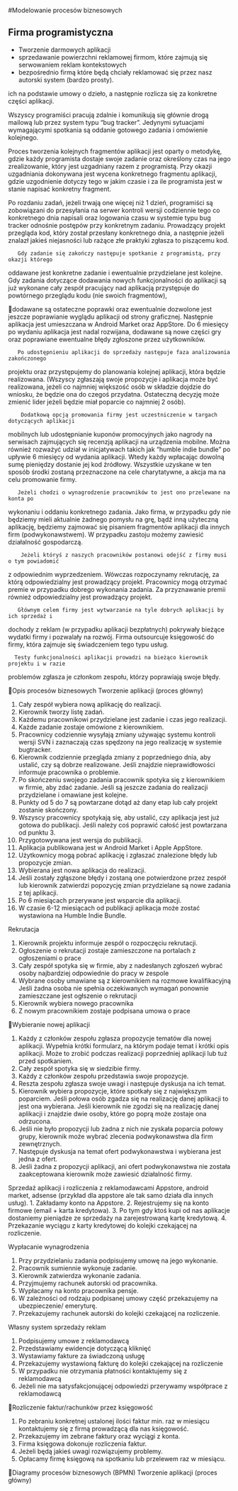 #Modelowanie procesów biznesowych

## Firma programistyczna

+ Tworzenie darmowych aplikacji 
+ sprzedawanie  powierzchni  reklamowej  firmom,  które  zajmują  się  serwowaniem  reklam kontekstowych
+ bezpośrednio firmą które będą chciały reklamować się przez nasz autorski system (bardzo prosty).

ich na podstawie umowy o dzieło, a
następnie rozlicza się za konkretne części aplikacji. 

Wszyscy programiści pracują zdalnie i komunikują się głównie drogą mailową lub przez system typu “bug tracker”. 
Jedynymi sytuacjami wymagającymi spotkania są oddanie gotowego zadania i omówienie kolejnego.

Proces tworzenia kolejnych fragmentów aplikacji jest oparty o metodykę, gdzie każdy 
programista  dostaje  swoje  zadanie  oraz  określony  czas  na  jego  zrealizowanie,  który  jest 
uzgadniany razem z programistą. Przy okazji uzgadniania dokonywana jest wycena konkretnego 
fragmentu aplikacji, gdzie uzgodnienie dotyczy tego w jakim czasie i za ile programista jest 
w  stanie  napisać  konkretny  fragment.  

Po  rozdaniu  zadań,  jeżeli  trwają  one  więcej  niż  1 
dzień, programiści są zobowiązani do przesyłania na serwer kontroli wersji codziennie tego 
co konkretnego dnia napisali oraz logowania czasu w systemie typu bug tracker odnośnie 
postępów przy konkretnym zadaniu. Prowadzący projekt przegląda kod, który został przesłany 
konkretnego dnia, a następnie jeżeli znalazł jakieś niejasności lub rażące złe praktyki zgłasza to 
piszącemu kod.



       Gdy zadanie się zakończy następuje spotkanie z programistą, przy okazji którego
oddawane jest konkretne zadanie i ewentualnie przydzielane jest kolejne. Gdy zadania
dotyczące dodawania nowych funkcjonalności do aplikacji są już wykonane cały zespół
pracujący nad aplikacją przystępuje do powtórnego przeglądu kodu (nie swoich fragmentów),


dodawane są ostateczne poprawki oraz ewentualnie dozwolone jest jeszcze poprawianie
wyglądu aplikacji od strony graficznej. Następnie aplikacja jest umieszczana w Android Market
oraz AppStore. Do 6 miesięcy po wydaniu aplikacja jest nadal rozwijana, dodawane są nowe
części gry oraz poprawiane ewentualne błędy zgłoszone przez użytkowników.

       Po udostępnieniu aplikacji do sprzedaży następuje faza analizowania zakończonego
projektu oraz przystępujemy do planowania kolejnej aplikacji, która będzie realizowana.
(Wszyscy zgłaszają swoje propozycje i aplikacja może być realizowana, jeżeli co najmniej
większość osób w składzie dojdzie do wniosku, że będzie ona do czegoś przydatna. Ostateczną
decyzję może zmienić lider jeżeli będzie miał poparcie co najmniej 2 osób).

        Dodatkową opcją promowania firmy jest uczestniczenie w targach dotyczących aplikacji
mobilnych lub udostępnianie kuponów promocyjnych jako nagrody na serwisach zajmujących
się recenzją aplikacji na urządzenia mobilne. Można również rozważyć udział w inicjatywach
takich jak “humble indie bundle” po upływie 6 miesięcy od wydania aplikacji. Wtedy każdy
wpłacając dowolną sumę pieniędzy dostanie jej kod źródłowy. Wszystkie uzyskane w ten
sposób środki zostaną przeznaczone na cele charytatywne, a akcja ma na celu promowanie
firmy.

       Jeżeli chodzi o wynagrodzenie pracowników to jest ono przelewane na konta po
wykonaniu i oddaniu konkretnego zadania. Jako firma, w przypadku gdy nie będziemy mieli
aktualnie żadnego pomysłu na grę, bądź inną użyteczną aplikację, będziemy zajmować się
pisaniem fragmentów aplikacji dla innych firm (podwykonawstwem). W przypadku zastoju
możemy zawiesić działalność gospodarczą.

        Jeżeli któryś z naszych pracowników postanowi odejść z firmy musi o tym powiadomić
z odpowiednim wyprzedzeniem. Wówczas rozpoczynamy rekrutację, za którą odpowiedzialny
jest prowadzący projekt. Pracownicy mogą otrzymać premie w przypadku dobrego wykonania
zadania. Za przyznawanie premii również odpowiedzialny jest prowadzący projekt.

       Głównym celem firmy jest wytwarzanie na tyle dobrych aplikacji by ich sprzedaż i
dochody z reklam (w przypadku aplikacji bezpłatnych) pokrywały bieżące wydatki firmy i
pozwalały na rozwój. Firma outsourcuje księgowość do firmy, która zajmuje się świadczeniem
tego typu usług.

      Testy funkcjonalności aplikacji prowadzi na bieżąco kierownik projektu i w razie
problemów zgłasza je członkom zespołu, którzy poprawiają swoje błędy.




Opis procesów biznesowych
Tworzenie aplikacji (proces główny)
   1.  Cały zespół wybiera nową aplikację do realizacji.
   2.  Kierownik tworzy listę zadań.
   3.  Każdemu pracownikowi przydzielane jest zadanie i czas jego realizacji.
   4.  Każde zadanie zostaje omówione z kierownikiem.
   5.  Pracownicy codziennie wysyłają zmiany używając systemu kontroli wersji SVN i
       zaznaczają czas spędzony na jego realizację w systemie bugtracker.
   6. Kierownik codziennie przegląda zmiany z poprzedniego dnia, aby ustalić, czy są dobrze
       realizowane.
       Jeśli znajdzie nieprawidłowości informuje pracownika o problemie.
   7. Po skończeniu swojego zadania pracownik spotyka się z kierownikiem w firmie, aby
       zdać zadanie. Jeśli są jeszcze zadania do realizacji przydzielane i omawiane jest
       kolejne.
   8. Punkty od 5 do 7 są powtarzane dotąd aż dany etap lub cały projekt zostanie
       skończony.
   9. Wszyscy pracownicy spotykają się, aby ustalić, czy aplikacja jest już gotowa do
       publikacji.
       Jeśli należy coś poprawić całość jest powtarzana od punktu 3.
   10. Przygotowywana jest wersja do publikacji.
   11. Aplikacja publikowana jest w Android Market i Apple AppStore.
   12. Użytkownicy mogą pobrać aplikację i zgłaszać znalezione błędy lub propozycje zmian.
   13. Wybierana jest nowa aplikacja do realizacji.
   14. Jeśli zostały zgłąszone błędy i zostaną one potwierdzone przez zespół lub kierownik
       zatwierdzi popozycję zmian przydzielane są nowe zadania z tej aplikacji.
   15. Po 6 miesiącach przerywane jest wsparcie dla aplikacji.
   16. W czasie 6-12 miesiącach od publikacji aplikacja może zostać wystawiona na Humble
       Indie Bundle.

Rekrutacja
   1. Kierownik projektu informuje zespół o rozpoczęciu rekrutacji.
   2. Ogłoszenie o rekrutacji zostaje zamieszczone na portalach z ogłoszeniami o prace
   3. Cały zespół spotyka się w firmie, aby z nadesłanych zgłoszeń wybrać osoby najbardziej
      odpowiednie do pracy w zespole
   4. Wybrane osoby umawiane są z kierownikiem na rozmowe kwalifikacyjną
      Jeśli żadna osoba nie spełnia oczekiwanych wymagań ponownie zamieszczane jest
      ogłszenie o rekrutacji
   5. Kierownik wybiera nowego pracownika
   6. Z nowym pracownikiem zostaje podpisana umowa o prace




Wybieranie nowej aplikacji
   1. Każdy z członków zespołu zgłasza propozycje tematów dla nowej aplikacji.
      Wypełnia krótki formularz, na którym podaje temat i krótki opis aplikacji.
      Może to zrobić podczas realizacji poprzedniej aplikacji lub tuż przed spotkaniem.
   2. Cały zespół spotyka się w siedzibie firmy.
   3. Każdy z członków zespołu przedstawia swoje propozycje.
   4. Reszta zespołu zgłasza swoje uwagi i następuje dyskusja na ich temat.
   5. Kierownik wybiera propozycje, które spotkały się z największym poparciem.
      Jeśli połowa osób zgadza się na realizację danej aplikacji to jest ona wybierana.
      Jeśli kierownik nie zgodzi się na realizację danej aplikacji i znajdzie dwie osoby, które go
      poprą może zostaje ona odrzucona.
   6. Jeśli nie było propozycji lub żadna z nich nie zyskała poparcia połowy grupy, kierownik
      może wybrać zlecenia podwykonawstwa dla firm zewnętrznych.
   7. Następuje dyskusja na temat ofert podwykonawstwa i wybierana jest jedna z ofert.
   8. Jeśli żadna z propozycji aplikacji, ani ofert podwykonawstwa nie została zaakceptowana
      kierownik może zawiesić działalność firmy.

Sprzedaż aplikacji i rozliczenia z reklamodawcami
Appstore, android market, adsense (przykład dla appstore ale tak samo działa dla innych
usług).
    1. Zakładamy konto na Appstore.
    2. Rejestrujemy się na konto firmowe (email + karta kredytowa).
    3. Po tym gdy ktoś kupi od nas aplikacje dostaniemy pieniądze ze sprzedaży na
        zarejestrowaną kartę kredytową.
    4. Przekazanie wyciągu z karty kredytowej do kolejki czekającej na rozliczenie.

Wypłacanie wynagrodzenia
   1. Przy przydzielaniu zadania podpisujemy umowę na jego wykonanie.
   2. Pracownik sumiennie wykonuje zadanie.
   3. Kierownik zatwierdza wykonanie zadania.
   4. Przyjmujemy rachunek autorski od pracownika.
   5. Wypłacamy na konto pracownika pensje.
   6. W zależności od rodzaju podpisanej umowy część przekazujemy na ubezpieczenie/
      emeryturę.
   7. Przekazujemy rachunek autorski do kolejki czekającej na rozliczenie.

Własny system sprzedaży reklam
   1.   Podpisujemy umowe z reklamodawcą
   2.   Przedstawiamy ewidencje dotyczącą kliknięć
   3.   Wystawiamy fakture za świadczoną usługę
   4.   Przekazujemy wystawioną fakturę do kolejki czekającej na rozliczenie
   5.   W przypadku nie otrzymania płatności kontaktujemy się z reklamodawcą
   6.   Jeżeli nie ma satysfakcjonującej odpowiedzi przerywamy współprace z reklamodawcą


Rozliczenie faktur/rachunków przez księgowość
  1. Po zebraniu konkretnej ustalonej ilości faktur min. raz w miesiącu kontaktujemy się z
     firmą prowadzącą dla nas księgowość.
  2. Przekazujemy im zebrane faktury oraz wyciągi z konta.
  3. Firma księgowa dokonuje rozliczenia faktur.
  4. Jeżeli będą jakieś uwagi rozwiązujemy problemy.
  5. Opłacamy firmę księgową na spotkaniu lub przelewem raz w miesiącu.




Diagramy procesów biznesowych (BPMN)
Tworzenie aplikacji (proces główny)







